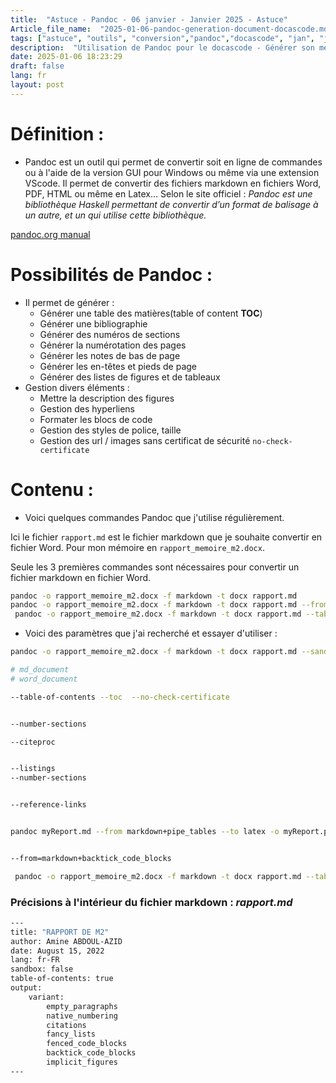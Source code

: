 ```yaml
--- 
title:  "Astuce - Pandoc - 06 janvier - Janvier 2025 - Astuce"
Article_file_name:  "2025-01-06-pandoc-generation-document-docascode.md"
tags: ["astuce", "outils", "conversion","pandoc","docascode", "jan", "jan-2025"]
description:  "Utilisation de Pandoc pour le docascode - Générer son mémoire depuis le MarkDown  - 06 Janvier"
date: 2025-01-06 18:23:29
draft: false 
lang: fr
layout: post
---
```




# Définition : 
- Pandoc est un outil qui permet de convertir soit en ligne de commandes ou à l'aide de la version GUI pour Windows ou même via une extension VScode. Il permet de convertir des fichiers markdown en fichiers Word, PDF, HTML ou même en Latex...  Selon le site officiel : *Pandoc est une bibliothèque Haskell permettant de convertir d’un format de balisage à un autre, et un qui utilise cette bibliothèque.*



[pandoc.org manual](https://pandoc.org/MANUAL.html#option--reference-doc)  


# Possibilités de Pandoc : 
- Il permet de générer : 
    - Générer une table des matières(table of content **TOC**)
    - Générer une bibliographie
    - Générer des numéros de sections
    - Générer la numérotation des pages 
    - Générer les notes de bas de page
    - Générer les en-têtes et pieds de page
    - Générer des listes de figures et de tableaux
- Gestion divers éléments :  
    - Mettre la description des figures
    - Gestion des hyperliens
    - Formater les blocs de code 
    - Gestion des styles de police, taille
    - Gestion des url / images sans certificat de sécurité `no-check-certificate`

# Contenu : 

- Voici quelques commandes Pandoc que j'utilise régulièrement.



Ici le fichier `rapport.md` est le fichier markdown que je souhaite convertir en fichier Word. Pour mon mémoire en ``rapport_memoire_m2.docx``.



Seule les  3 premières commandes sont nécessaires pour convertir un fichier markdown en fichier Word.

```bash
pandoc -o rapport_memoire_m2.docx -f markdown -t docx rapport.md
pandoc -o rapport_memoire_m2.docx -f markdown -t docx rapport.md --from=markdown+native_numbering
 pandoc -o rapport_memoire_m2.docx -f markdown -t docx rapport.md --table-of-contents --toc --no-check-certificate --from=markdown+backtick_code_blocks --number-sections

```


- Voici des paramètres que j'ai recherché et essayer d'utiliser : 
```bash
pandoc -o rapport_memoire_m2.docx -f markdown -t docx rapport.md --sandboxfalse

# md_document
# word_document

--table-of-contents --toc  --no-check-certificate


--number-sections

--citeproc


--listings
--number-sections


--reference-links


pandoc myReport.md --from markdown+pipe_tables --to latex -o myReport.pdf


--from=markdown+backtick_code_blocks

 pandoc -o rapport_memoire_m2.docx -f markdown -t docx rapport.md --table-of-contents --toc --no-check-certificate --from=markdown+backtick_code_blocks --number-sections
```


### Précisions à l'intérieur du fichier markdown : *rapport.md*


```bash
---
title: "RAPPORT DE M2"
author: Amine ABDOUL-AZID
date: August 15, 2022
lang: fr-FR
sandbox: false
table-of-contents: true
output: 
    variant: 
        empty_paragraphs
        native_numbering
        citations
        fancy_lists
        fenced_code_blocks
        backtick_code_blocks
        implicit_figures
---
```


